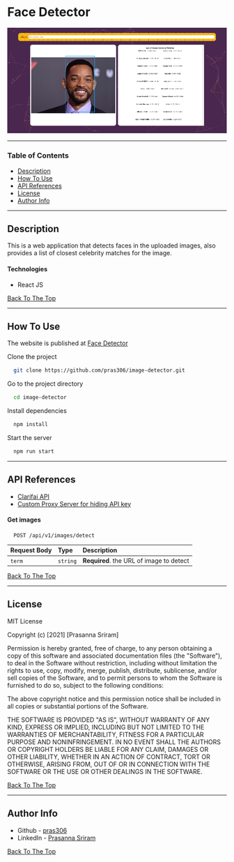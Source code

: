 # Face Detector

![Facedetector](src/assets/images/face_detector.png)

---

### Table of Contents

- [Description](#description)
- [How To Use](#how-to-use)
- [API References](#api-references)
- [License](#license)
- [Author Info](#author-info)

---

## Description

This is a web application that detects faces in the uploaded images, also provides a list of closest celebrity matches for the image.

#### Technologies

- React JS

[Back To The Top](#face-detector)

---

## How To Use

The website is published at [Face Detector](http://pras306.github.io/image-detector/)

Clone the project 

```bash
  git clone https://github.com/pras306/image-detector.git
```

Go to the project directory

```bash
  cd image-detector
```

Install dependencies

```bash
  npm install
```

Start the server

```bash
  npm run start
```

---

## API References

- [Clarifai API](https://www.clarifai.com/)
- [Custom Proxy Server for hiding API key](https://backend-portfolio-proxy.herokuapp.com)

#### Get images

```http
  POST /api/v1/images/detect
```

|Request Body | Type     | Description                                       |
| :---------- | :------- | :------------------------------------------------ |
| `term`      | `string` | **Required**. the URL of image to detect          |



[Back To The Top](#face-detector)

---

## License

MIT License

Copyright (c) [2021] [Prasanna Sriram]

Permission is hereby granted, free of charge, to any person obtaining a copy
of this software and associated documentation files (the "Software"), to deal
in the Software without restriction, including without limitation the rights
to use, copy, modify, merge, publish, distribute, sublicense, and/or sell
copies of the Software, and to permit persons to whom the Software is
furnished to do so, subject to the following conditions:

The above copyright notice and this permission notice shall be included in all
copies or substantial portions of the Software.

THE SOFTWARE IS PROVIDED "AS IS", WITHOUT WARRANTY OF ANY KIND, EXPRESS OR
IMPLIED, INCLUDING BUT NOT LIMITED TO THE WARRANTIES OF MERCHANTABILITY,
FITNESS FOR A PARTICULAR PURPOSE AND NONINFRINGEMENT. IN NO EVENT SHALL THE
AUTHORS OR COPYRIGHT HOLDERS BE LIABLE FOR ANY CLAIM, DAMAGES OR OTHER
LIABILITY, WHETHER IN AN ACTION OF CONTRACT, TORT OR OTHERWISE, ARISING FROM,
OUT OF OR IN CONNECTION WITH THE SOFTWARE OR THE USE OR OTHER DEALINGS IN THE
SOFTWARE.

[Back To The Top](#face-detector)

---

## Author Info

- Github - [pras306](https://github.com/pras306)
- LinkedIn - [Prasanna Sriram](https://www.linkedin.com/in/prasanna-sriram/)

[Back To The Top](#face-detector)